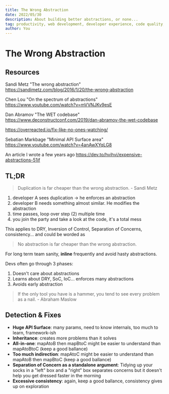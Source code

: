 ```yaml
---
title: The Wrong Abstraction
date: 2022/05/30
description: About building better abstractions, or none...
tag: productivity, web development, developer experience, code quality, functional programming
author: You
---
```


# The Wrong Abstraction

## Resources

Sandi Metz "The wrong abstraction" https://sandimetz.com/blog/2016/1/20/the-wrong-abstraction

Chen Lou "On the spectrum of abstractions" https://www.youtube.com/watch?v=mVVNJKv9esE

Dan Abramov "The WET codebase" https://www.deconstructconf.com/2019/dan-abramov-the-wet-codebase

https://overreacted.io/fix-like-no-ones-watching/

Sebatian Markbage "Minimal API Surface area" https://www.youtube.com/watch?v=4anAwXYqLG8

An article I wrote a few years ago https://dev.to/hvihvi/expensive-abstractions-51if

## TL;DR

> Duplication is far cheaper than the wrong abstraction. - Sandi Metz

1. developer A sees duplication -> he enforces an abstraction
2. developer B needs something almost similar. He modifies the abstraction
3. time passes, loop over step (2) multiple time
4. you join the party and take a look at the code, it's a total mess

This applies to DRY, Inversion of Control, Separation of Concerns, consistency... and could be worded as

> No abstraction is far cheaper than the wrong abstraction.

For long term team sanity, **inline** frequently and avoid hasty abstractions.

Devs often go through 3 phases:

1. Doesn't care about abstractions
2. Learns about DRY, SoC, IoC... enforces many abstractions
3. Avoids early abstraction

> If the only tool you have is a hammer, you tend to see every problem as a nail. - Abraham Maslow

## Detection & Fixes

- **Huge API Surface**: many params, need to know internals, too much to learn, framework-ish
- **Inheritance**: creates more problems than it solves
- **All-in-one**: mapAtoB then mapBtoC might be easier to understand than mapAtoBtoC (keep a good ballance)
- **Too much indirection**: mapAtoC might be easier to understand than mapAtoB then mapBtoC (keep a good ballance)
- **Separation of Concern as a standalone argument**: Tidying up your socks in a "left" box and a "right" box separates concerns but it doesn't help you get dressed faster in the morning
- **Excessive consistency**: again, keep a good ballance, consistency gives up on exploration
